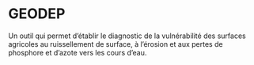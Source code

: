 # GEODEP
Un outil qui permet d’établir le diagnostic de la vulnérabilité des surfaces agricoles au ruissellement de surface, à l’érosion et aux pertes de phosphore et d’azote vers les cours d’eau.
